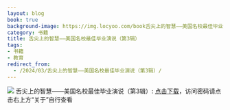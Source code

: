 ```yaml
---
layout: blog
book: true
background-image: https://img.locyoo.com/book舌尖上的智慧——美国名校最佳毕业演说（第3辑）.jpg
category: 书籍
title: 舌尖上的智慧——美国名校最佳毕业演说（第3辑）
tags:
- 书籍
- 教育
redirect_from:
  - /2024/03/舌尖上的智慧——美国名校最佳毕业演说（第3辑）/
---
```

![](https://img.locyoo.com/book舌尖上的智慧——美国名校最佳毕业演说（第3辑）.jpg)
舌尖上的智慧——美国名校最佳毕业演说（第3辑）: <a name = "ref1" href="https://url18.ctfile.com/f/50983618-1380725002-0c3c72?p=3619">点击下载</a>，访问密码请点击右上方“关于”自行查看